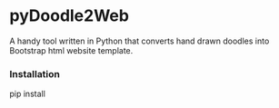 # pyDoodle2Web
[logo]: https://raw.githubusercontent.com/therexone/pyDoodle2Web/master/pyDoodle2Web.png "pyD2W"


A handy tool written in Python that converts hand drawn doodles into Bootstrap html website template.
### Installation
pip install

